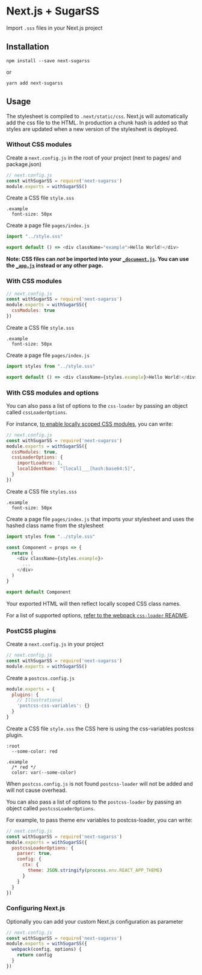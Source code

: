 # Next.js + SugarSS

Import `.sss` files in your Next.js project

## Installation

```
npm install --save next-sugarss
```

or

```
yarn add next-sugarss
```

## Usage

The stylesheet is compiled to `.next/static/css`. Next.js will automatically add the css file to the HTML. 
In production a chunk hash is added so that styles are updated when a new version of the stylesheet is deployed.

### Without CSS modules

Create a `next.config.js` in the root of your project (next to pages/ and package.json)

```js
// next.config.js
const withSugarSS = require('next-sugarss')
module.exports = withSugarSS()
```

Create a CSS file `style.sss`

```
.example
  font-size: 50px
```

Create a page file `pages/index.js`

```js
import "../style.sss"

export default () => <div className="example">Hello World!</div>
```

__Note: CSS files can _not_ be imported into your [`_document.js`](https://github.com/zeit/next.js#custom-document). You can use the [`_app.js`](https://github.com/zeit/next.js#custom-app) instead or any other page.__

### With CSS modules

```js
// next.config.js
const withSugarSS = require('next-sugarss')
module.exports = withSugarSS({
  cssModules: true
})
```

Create a CSS file `style.sss`

```
.example
  font-size: 50px
```

Create a page file `pages/index.js`

```js
import styles from "../style.sss"

export default () => <div className={styles.example}>Hello World!</div>
```

### With CSS modules and options

You can also pass a list of options to the `css-loader` by passing an object called `cssLoaderOptions`.

For instance, [to enable locally scoped CSS modules](https://github.com/css-modules/css-modules/blob/master/docs/local-scope.md#css-modules--local-scope), you can write:

```js
// next.config.js
const withSugarSS = require('next-sugarss')
module.exports = withSugarSS({
  cssModules: true,
  cssLoaderOptions: {
    importLoaders: 1,
    localIdentName: "[local]___[hash:base64:5]",
  }
})
```

Create a CSS file `styles.sss`

```
.example
  font-size: 50px
```

Create a page file `pages/index.js` that imports your stylesheet and uses the hashed class name from the stylesheet

```js
import styles from "../style.sss"

const Component = props => {
  return (
    <div className={styles.example}>
      ...
    </div>
  )
}

export default Component
```

Your exported HTML will then reflect locally scoped CSS class names.

For a list of supported options, [refer to the webpack `css-loader` README](https://github.com/webpack-contrib/css-loader#options).

### PostCSS plugins

Create a `next.config.js` in your project

```js
// next.config.js
const withSugarSS = require('next-sugarss')
module.exports = withSugarSS()
```

Create a `postcss.config.js`

```js
module.exports = {
  plugins: {
    // Illustrational
    'postcss-css-variables': {}
  }
}
```

Create a CSS file `style.sss` the CSS here is using the css-variables postcss plugin.

```
:root
  --some-color: red

.example
  /* red */
  color: var(--some-color)
```

When `postcss.config.js` is not found `postcss-loader` will not be added and will not cause overhead.

You can also pass a list of options to the `postcss-loader` by passing an object called `postcssLoaderOptions`.

For example, to pass theme env variables to postcss-loader, you can write:

```js
// next.config.js
const withSugarSS = require('next-sugarss')
module.exports = withSugarSS({
  postcssLoaderOptions: {
    parser: true,
    config: {
      ctx: {
        theme: JSON.stringify(process.env.REACT_APP_THEME)
      }
    }
  }
})
```



### Configuring Next.js

Optionally you can add your custom Next.js configuration as parameter

```js
// next.config.js
const withSugarSS = require('next-sugarss')
module.exports = withSugarSS({
  webpack(config, options) {
    return config
  }
})
```
